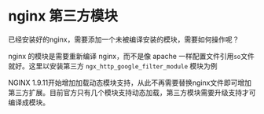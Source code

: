 # nginx 第三方模块

已经安装好的nginx，需要添加一个未被编译安装的模块，需要如何操作呢？

nginx 的模块是需要重新编译 nginx，而不是像 apache 一样配置文件引用`so`文件就好。这里以安装第三方 `ngx_http_google_filter_module` 模块为例







NGINX 1.9.11开始增加加载动态模块支持，从此不再需要替换nginx文件即可增加第三方扩展。目前官方只有几个模块支持动态加载，第三方模块需要升级支持才可编译成模块。





